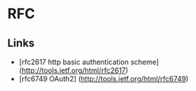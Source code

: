 # RFC

## Links

* [rfc2617 http basic authentication scheme] (http://tools.ietf.org/html/rfc2617)
* [rfc6749 OAuth2]                           (http://tools.ietf.org/html/rfc6749)




